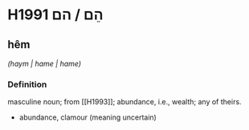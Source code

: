 # H1991 הֵם / הם

## hêm

_(haym | hame | hame)_

### Definition

masculine noun; from [[H1993]]; abundance, i.e., wealth; any of theirs.

- abundance, clamour (meaning uncertain)

